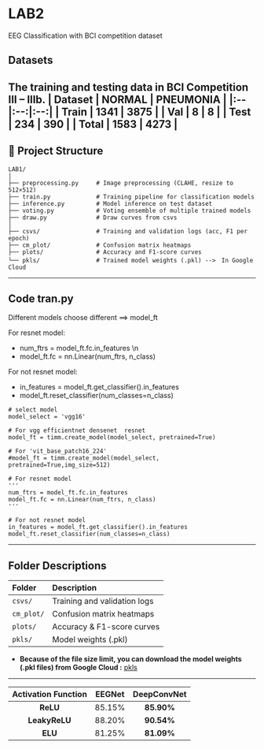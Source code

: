 # LAB2
EEG Classification with BCI competition dataset

## Datasets
The training and testing data in BCI Competition III – IIIb.
| Dataset | NORMAL | PNEUMONIA |
|:--|:--:|:--:|
| Train | **1341** | **3875** |
| Val | **8** | **8** |
| Test | **234** | **390** |
| **Total** | **1583** | **4273** |
---

## 📁 Project Structure
```
LAB1/
│
├── preprocessing.py     # Image preprocessing (CLAHE, resize to 512×512)
├── train.py             # Training pipeline for classification models
├── inference.py         # Model inference on test dataset
├── voting.py            # Voting ensemble of multiple trained models
├── draw.py              # Draw curves from csvs
│
├── csvs/                # Training and validation logs (acc, F1 per epoch)
├── cm_plot/             # Confusion matrix heatmaps
├── plots/               # Accuracy and F1-score curves
└── pkls/                # Trained model weights (.pkl) -->　In Google Cloud
```
---
## Code tran.py
Different models choose different ==> model_ft

For resnet model:
- num_ftrs = model_ft.fc.in_features \n
- model_ft.fc = nn.Linear(num_ftrs, n_class) 

For not resnet model:
- in_features = model_ft.get_classifier().in_features
- model_ft.reset_classifier(num_classes=n_class)
```
# select model
model_select = 'vgg16'

# For vgg efficientnet densenet  resnet
model_ft = timm.create_model(model_select, pretrained=True)

# For 'vit_base_patch16_224'
#model_ft = timm.create_model(model_select, pretrained=True,img_size=512) 

# For resnet model
'''
num_ftrs = model_ft.fc.in_features
model_ft.fc = nn.Linear(num_ftrs, n_class)
'''

# For not resnet model
in_features = model_ft.get_classifier().in_features
model_ft.reset_classifier(num_classes=n_class)
```
---
## Folder Descriptions

| Folder | Description |
|:--|:--|
| `csvs/` | Training and validation logs | 
| `cm_plot/` | Confusion matrix heatmaps | 
| `plots/` | Accuracy & F1-score curves |
| `pkls/` | Model weights (.pkl) | 
- **Because of the file size limit, you can download the model weights (.pkl files) from Google Cloud :** [pkls](https://drive.google.com/drive/folders/1MaRhkFk5fxD5Tn6RfLvimDjYHDQ80gMe?usp=sharing)


---
| Activation Function |  EEGNet  | DeepConvNet |
|:-----------:|:-----------:|:-----------:|
| **ReLU** | 85.15% | **85.90%** |
| **LeakyReLU** | 88.20% | **90.54%** |
| **ELU** | 81.25% | **81.09%** |
